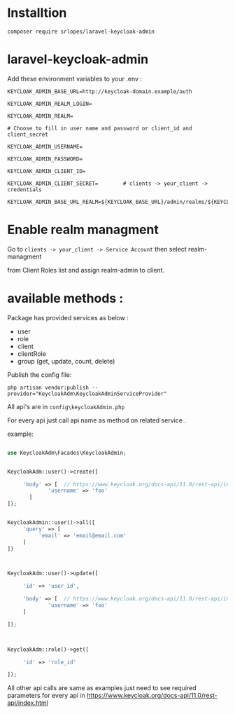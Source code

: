 # Installtion

```
composer require srlopes/laravel-keycloak-admin
```

# laravel-keycloak-admin

Add these environment variables to your .env :

```
KEYCLOAK_ADMIN_BASE_URL=http://keycloak-domain.example/auth

KEYCLOAK_ADMIN_REALM_LOGIN=

KEYCLOAK_ADMIN_REALM=

# Choose to fill in user name and password or client_id and client_secret

KEYCLOAK_ADMIN_USERNAME=

KEYCLOAK_ADMIN_PASSWORD=

KEYCLOAK_ADMIN_CLIENT_ID=

KEYCLOAK_ADMIN_CLIENT_SECRET=        # clients -> your_client -> credentials

KEYCLOAK_ADMIN_BASE_URL_REALM=${KEYCLOAK_BASE_URL}/admin/realms/${KEYCLOAK_ADMIN_REALM}
```

# Enable realm managment

Go to `clients -> your_client -> Service Account` then select realm-managment

from Client Roles list and assign realm-admin to client.

# available methods :

Package has provided services as below :

- user
- role
- client
- clientRole
- group (get, update, count, delete)

Publish the config file:

```
php artisan vendor:publish --provider="KeycloakAdm\KeycloakAdminServiceProvider"
```

All api's are in `config\keycloakAdmin.php`

For every api just call api name as method on related service .

example:

```php

use KeycloakAdm\Facades\KeycloakAdmin;


KeycloakAdm::user()->create([

     'body' => [  // https://www.keycloak.org/docs-api/11.0/rest-api/index.html#_userrepresentation
             'username' => 'foo'
       ]
]);


KeycloakAdmin::user()->all([
     'query' => [
          'email' => 'email@email.com'
     ]
])



KeycloakAdm::user()->update([

     'id' => 'user_id',

     'body' => [  // https://www.keycloak.org/docs-api/11.0/rest-api/index.html#_userrepresentation
             'username' => 'foo'
     ]

]);



KeycloakAdm::role()->get([

     'id' => 'role_id'

]);
```

All other api calls are same as examples just need to see required parameters for every api in https://www.keycloak.org/docs-api/11.0/rest-api/index.html
